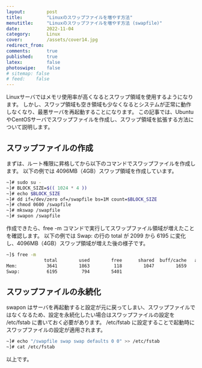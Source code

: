 ```yaml
---
layout:        post
title:         "Linuxのスワップファイルを増やす方法"
menutitle:     "Linuxのスワップファイルを増やす方法 (swapfile)"
date:          2022-11-04
category:      Linux
cover:         /assets/cover14.jpg
redirect_from:
comments:      true
published:     true
latex:         false
photoswipe:    false
# sitemap: false
# feed:    false
---
```


Linuxサーバではメモリ使用率が高くなるとスワップ領域を使用するようになります。
しかし、スワップ領域も空き領域も少なくなるとシステムが正常に動作しなくなり、最悪サーバを再起動することになります。
この記事では、UbuntuやCentOSサーバでスワップファイルを作成し、スワップ領域を拡張する方法について説明します。

## スワップファイルの作成

まずは、ルート権限に昇格してから以下のコマンドでスワップファイルを作成します。
以下の例では 4096MB（4GB）スワップ領域を作成しています。

```bash
~]# sudo su -
~]# BLOCK_SIZE=$(( 1024 * 4 ))
~]# echo $BLOCK_SIZE
~]# dd if=/dev/zero of=/swapfile bs=1M count=$BLOCK_SIZE
~]# chmod 0600 /swapfile
~]# mkswap /swapfile
~]# swapon /swapfile
```

作成できたら、free -m コマンドで実行してスワップファイル領域が増えたことを確認します。
以下の例では Swap: の行の total が 2099 から 6195 に変化し、4096MB（4GB）スワップ領域が増えた後の様子です。
```bash
~]$ free -m
              total        used        free      shared  buff/cache   available
Mem:           3641        1863         118        1047        1659         501
Swap:          6195         794        5401
```

## スワップファイルの永続化

swapon はサーバを再起動すると設定が元に戻ってしまい、スワップファイルではなくなるため、設定を永続化したい場合はスワップファイルの設定を /etc/fstab に書いておく必要があります。
/etc/fstab に設定することで起動時にスワップファイルの設定が適用されます。

```bash
~]# echo "/swapfile swap swap defaults 0 0" >> /etc/fstab
~]# cat /etc/fstab
```

以上です。
